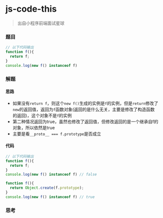 # js-code-this

> 出自小程序前端面试星球

### 题目

```javascript
// 以下代码输出
function f(){
  return f;
}
console.log(new f() instanceof f)
```



### 解题

#### 思路

* 如果没有`return f`，则这个`new f()`生成的实例是`f`的实例，但是`return`修改了`new`的返回值，返回为`f`函数对象(返回的是什么无关，主要是修改了构造函数的返回)，这个对象不是`f`的实例
* 第二种情况返回为true，虽然也修改了返回值，但修改返回的是一个继承自f的对象，所以依然是true
* 主要是看`__proto__ === f.prototype`是否成立

#### 代码

```javascript
// 以下代码输出
function f(){
  return f;
}
console.log(new f() instanceof f) // false

function f(){
  return Object.create(f.prototype);
}
console.log(new f() instanceof f) // true
```



### 思考
